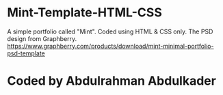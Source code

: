 # Mint-Template-HTML-CSS
A simple portfolio called "Mint". Coded using HTML &amp; CSS only.
The PSD design from Graphberry. https://www.graphberry.com/products/download/mint-minimal-portfolio-psd-template
# Coded by Abdulrahman Abdulkader
